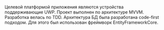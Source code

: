 Целевой платформой приложения являются устройства поддерживающие UWP.
Проект выполнен по архитектуре MVVM.
Разработка велась по TDD.
Архитектура БД была разработана code-first подходом. Для этого был использован фреймворк EntityFrameworkCore.
